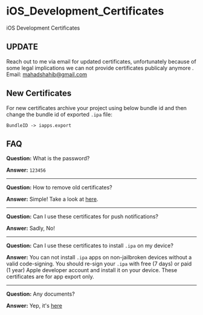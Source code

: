 # iOS_Development_Certificates

iOS Development Certificates

## UPDATE
Reach out to me via email for updated certificates,
unfortunately because of some legal implications we can not provide certificates publicaly anymore . 
Email: mahadshahib@gmail.com

## New Certificates

For new certificates archive your project using below bundle id and then change the bundle id of exported `.ipa` file:

`BundleID -> iapps.export`

## FAQ

**Question:** What is the password?

**Answer:** `123456`

---

**Question:** How to remove old certificates?

**Answer:** Simple! Take a look at [here](https://stackoverflow.com/q/26732251/4565015).

---

**Question:** Can I use these certificates for push notifications?

**Answer:** Sadly, No!

---

**Question:** Can I use these certificates to install `.ipa` on my device?

**Answer:** You can not install `.ipa` apps on non-jailbroken devices without a valid code-signing. You should re-sign your `.ipa` with free (7 days) or paid (1 year) Apple developer account and install it on your device. These certificates are for app export only.

---

**Question:** Any documents?

**Answer:** Yep, it's [here](./guide.pdf)
